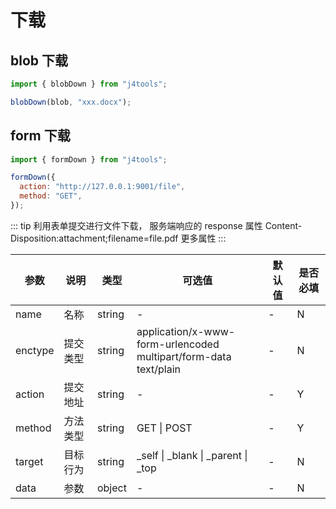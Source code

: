 # 下载

## blob 下载

```js
import { blobDown } from "j4tools";

blobDown(blob, "xxx.docx");
```

## form 下载

```js
import { formDown } from "j4tools";

formDown({
  action: "http://127.0.0.1:9001/file",
  method: "GET",
});
```

::: tip
利用表单提交进行文件下载，
服务端响应的 response 属性 Content-Disposition:attachment;filename=file.pdf
更多属性
:::

| 参数    | 说明     | 类型   | 可选值                                                                       | 默认值 | 是否必填 |
| ------- | -------- | ------ | ---------------------------------------------------------------------------- | ------ | -------- |
| name    | 名称     | string | -                                                                            | -      | N        |
| enctype | 提交类型 | string | application/x-www-form-urlencoded <br/> multipart/form-data <br/> text/plain | -      | N        |
| action  | 提交地址 | string | -                                                                            | -      | Y        |
| method  | 方法类型 | string | GET \| POST                                                                  | -      | Y        |
| target  | 目标行为 | string | \_self \| \_blank \| \_parent \| \_top                                       | -      | N        |
| data    | 参数     | object | -                                                                            | -      | N        |
